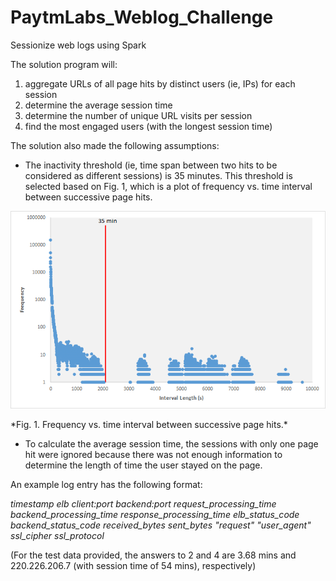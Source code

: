 # PaytmLabs_Weblog_Challenge
Sessionize web logs using Spark

The solution program will:

1. aggregate URLs of all page hits by distinct users (ie, IPs) for each session
2. determine the average session time
3. determine the number of unique URL visits per session
4. find the most engaged users (with the longest session time)

The solution also made the following assumptions:

* The inactivity threshold (ie, time span between two hits to be considered as different sessions) is 35 minutes.  This threshold is selected based on Fig. 1, which is a plot of frequency vs. time interval between successive page hits.

<p align="center">
  <img src="/images/interval_length.png" >
</p>
*Fig. 1. Frequency vs. time interval between successive page hits.* 


* To calculate the average session time, the sessions with only one page hit were ignored because there was not enough information to determine the length of time the user stayed on the page.  

An example log entry has the following format:

*timestamp elb client:port backend:port request_processing_time backend_processing_time response_processing_time elb_status_code backend_status_code received_bytes sent_bytes "request" "user_agent" ssl_cipher ssl_protocol*



(For the test data provided, the answers to 2 and 4 are 3.68 mins and 220.226.206.7 (with session time of 54 mins), respectively)
